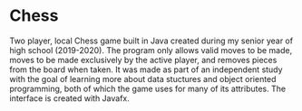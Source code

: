 # Chess
Two player, local Chess game built in Java created during my senior year of high school (2019-2020). The program only allows valid moves to be made, moves to be made exclusively by the active player, and removes pieces from the board when taken. It was made as part of an independent study with the goal of learning more about data stuctures and object oriented programming, both of which the game uses for many of its attributes. The interface is created with Javafx. 
